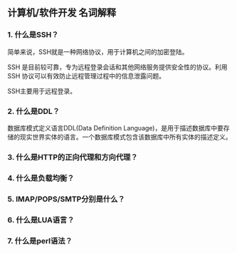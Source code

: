 ## 计算机/软件开发 名词解释

### 1. 什么是SSH？

简单来说，SSH就是一种网络协议，用于计算机之间的加密登陆。

SSH 是目前较可靠，专为远程登录会话和其他网络服务提供安全性的协议。利用 SSH 协议可以有效防止远程管理过程中的信息泄露问题。

SSH主要用于远程登录。


### 2. 什么是DDL？

数据库模式定义语言DDL(Data Definition Language)，是用于描述数据库中要存储的现实世界实体的语言。一个数据库模式包含该数据库中所有实体的描述定义。

### 3. 什么是HTTP的正向代理和方向代理？

### 4. 什么是负载均衡？

### 5. IMAP/POPS/SMTP分别是什么？

### 6. 什么是LUA语言？

### 7. 什么是perl语法？

